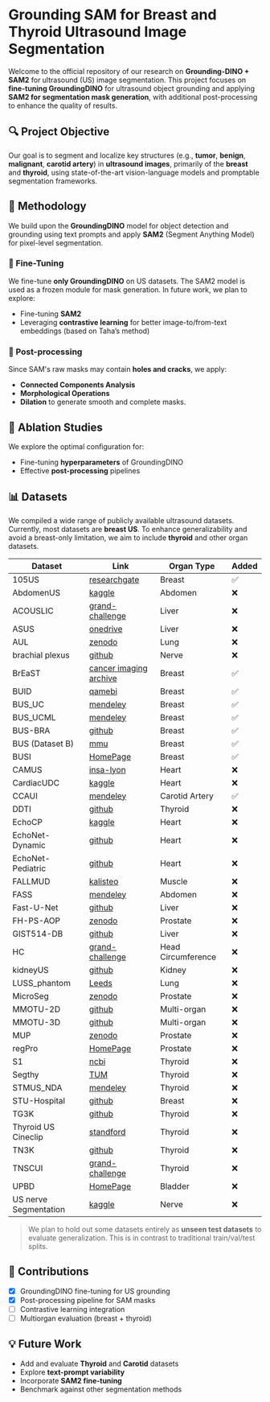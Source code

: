 # Grounding SAM for Breast and Thyroid Ultrasound Image Segmentation

Welcome to the official repository of our research on **Grounding-DINO + SAM2** for ultrasound (US) image segmentation. This project focuses on **fine-tuning GroundingDINO** for ultrasound object grounding and applying **SAM2 for segmentation mask generation**, with additional post-processing to enhance the quality of results.

## 🔍 Project Objective

Our goal is to segment and localize key structures (e.g., **tumor**, **benign**, **malignant**, **carotid artery**) in **ultrasound images**, primarily of the **breast** and **thyroid**, using state-of-the-art vision-language models and promptable segmentation frameworks.

## 🧪 Methodology

We build upon the **GroundingDINO** model for object detection and grounding using text prompts and apply **SAM2** (Segment Anything Model) for pixel-level segmentation.

### 🔧 Fine-Tuning

We fine-tune **only GroundingDINO** on US datasets. The SAM2 model is used as a frozen module for mask generation. In future work, we plan to explore:
- Fine-tuning **SAM2**
- Leveraging **contrastive learning** for better image-to/from-text embeddings (based on Taha’s method)

### 🔁 Post-processing

Since SAM's raw masks may contain **holes and cracks**, we apply:
- **Connected Components Analysis**
- **Morphological Operations**
- **Dilation**
to generate smooth and complete masks.

## 🧪 Ablation Studies

We explore the optimal configuration for:
- Fine-tuning **hyperparameters** of GroundingDINO
- Effective **post-processing** pipelines

## 📊 Datasets

We compiled a wide range of publicly available ultrasound datasets. Currently, most datasets are **breast US**. To enhance generalizability and avoid a breast-only limitation, we aim to include **thyroid** and other organ datasets.


| Dataset               | Link                                                                                                            | Organ Type         | Added |
|-----------------------|----------------------------------------------------------------------------------------------------------------|--------------------|-------|
| 105US                 | [researchgate](https://www.researchgate.net/publication/329586355_100_2D_US_Images_and_Tumor_Segmentation_Masks) | Breast             | ✅    |
| AbdomenUS             | [kaggle](https://www.kaggle.com/datasets/ignaciorlando/ussimandsegm)                                           | Abdomen            | ❌    |
| ACOUSLIC              | [grand-challenge](https://acouslic-ai.grand-challenge.org/overview-and-goals/)                                 | Liver              | ❌    |
| ASUS                  | [onedrive](https://onedrive.live.com/?authkey=%21AMIrL6S1cSjlo1I&id=7230D4DEC6058018%2191725&cid=7230D4DEC6058018) | Liver              | ❌    |
| AUL                   | [zenodo](https://zenodo.org/records/7272660)                                                                   | Lung               | ❌    |
| brachial plexus       | [github](https://github.com/Regional-US/brachial_plexus)                                                       | Nerve              | ❌    |
| BrEaST                | [cancer imaging archive](https://www.cancerimagingarchive.net/collection/breast-lesions-usg/)                  | Breast             | ✅    |
| BUID                  | [qamebi](https://qamebi.com/breast-ultrasound-images-database/)                                                | Breast             | ✅    |
| BUS_UC                | [mendeley](https://data.mendeley.com/datasets/3ksd7w7jkx/1)                                                    | Breast             | ✅    |
| BUS_UCML              | [mendeley](https://data.mendeley.com/datasets/7fvgj4jsp7/1)                                                    | Breast             | ✅    |
| BUS-BRA               | [github](https://github.com/wgomezf/BUS-BRA)                                                                   | Breast             | ✅    |
| BUS (Dataset B)       | [mmu](http://www2.docm.mmu.ac.uk/STAFF/M.Yap/dataset.php)                                                      | Breast             | ✅    |
| BUSI                  | [HomePage](https://scholar.cu.edu.eg/?q=afahmy/pages/dataset)                                                  | Breast             | ✅    |
| CAMUS                 | [insa-lyon](https://humanheart-project.creatis.insa-lyon.fr/database/#collection/6373703d73e9f0047faa1bc8g)     | Heart              | ❌    |
| CardiacUDC            | [kaggle](https://www.kaggle.com/datasets/xiaoweixumedicalai/cardiacudc-dataset)                                | Heart              | ❌    |
| CCAUI                 | [mendeley](https://data.mendeley.com/datasets/d4xt63mgjm/1)                                                    | Carotid Artery     | ✅    |
| DDTI                  | [github](https://github.com/openmedlab/Awesome-Medical-Dataset/blob/main/resources/TN3K.md)                    | Thyroid            | ❌    |
| EchoCP                | [kaggle](https://www.kaggle.com/datasets/xiaoweixumedicalai/echocp)                                            | Heart              | ❌    |
| EchoNet-Dynamic       | [github](https://github.com/echonet/dynamic)                                                                   | Heart              | ❌    |
| EchoNet-Pediatric     | [github](https://echonet.github.io/pediatric)                                                                  | Heart              | ❌    |
| FALLMUD               | [kalisteo](https://kalisteo.cea.fr/index.php/fallmud/#)                                                        | Muscle             | ❌    |
| FASS                  | [mendeley](https://data.mendeley.com/datasets/4gcpm9dsc3/1)                                                    | Abdomen            | ❌    |
| Fast-U-Net            | [github](https://github.com/vahidashkani/Fast-U-Net)                                                           | Liver              | ❌    |
| FH-PS-AOP             | [zenodo](https://zenodo.org/records/10829116)                                                                  | Prostate           | ❌    |
| GIST514-DB            | [github](https://github.com/howardchina/query2)                                                                | Liver              | ❌    |
| HC                    | [grand-challenge](https://hc18.grand-challenge.org/)                                                           | Head Circumference | ❌    |
| kidneyUS              | [github](https://github.com/rsingla92/kidneyUS)                                                                | Kidney             | ❌    |
| LUSS_phantom          | [Leeds](https://archive.researchdata.leeds.ac.uk/1263/)                                                        | Lung               | ❌    |
| MicroSeg              | [zenodo](https://zenodo.org/records/10475293)                                                                  | Prostate           | ❌    |
| MMOTU-2D              | [github](https://github.com/cv516Buaa/MMOTU_DS2Net)                                                            | Multi-organ        | ❌    |
| MMOTU-3D              | [github](https://github.com/cv516Buaa/MMOTU_DS2Net)                                                            | Multi-organ        | ❌    |
| MUP                   | [zenodo](https://zenodo.org/records/10475293)                                                                  | Prostate           | ❌    |
| regPro                | [HomePage](https://muregpro.github.io/data.html)                                                               | Prostate           | ❌    |
| S1                    | [ncbi](https://www.ncbi.nlm.nih.gov/pmc/articles/PMC8205136/)                                                  | Thyroid            | ❌    |
| Segthy                | [TUM](https://www.cs.cit.tum.de/camp/publications/segthy-dataset/)                                             | Thyroid            | ❌    |
| STMUS_NDA             | [mendeley](https://data.mendeley.com/datasets/3jykz7wz8d/1)                                                    | Thyroid            | ❌    |
| STU-Hospital          | [github](https://github.com/xbhlk/STU-Hospital)                                                                | Breast             | ❌    |
| TG3K                  | [github](https://github.com/openmedlab/Awesome-Medical-Dataset/blob/main/resources/TN3K.md)                    | Thyroid            | ❌    |
| Thyroid US Cineclip   | [standford](https://stanfordaimi.azurewebsites.net/datasets/a72f2b02-7b53-4c5d-963c-d7253220bfd5)              | Thyroid            | ❌    |
| TN3K                  | [github](https://github.com/openmedlab/Awesome-Medical-Dataset/blob/main/resources/TN3K.md)                    | Thyroid            | ❌    |
| TNSCUI                | [grand-challenge](https://github.com/openmedlab/Awesome-Medical-Dataset/blob/main/resources/TN-SCUI2020.md)    | Thyroid            | ❌    |
| UPBD                  | [HomePage](https://ubpd.worldwidetracing.com:9443/)                                                            | Bladder            | ❌    |
| US nerve Segmentation | [kaggle](https://www.kaggle.com/c/ultrasound-nerve-segmentation/data)                                          | Nerve              | ❌    |



> We plan to hold out some datasets entirely as **unseen test datasets** to evaluate generalization. This is in contrast to traditional train/val/test splits.

## 📌 Contributions

- [x] GroundingDINO fine-tuning for US grounding
- [x] Post-processing pipeline for SAM masks
- [ ] Contrastive learning integration
- [ ] Multiorgan evaluation (breast + thyroid)

## 💡 Future Work

- Add and evaluate **Thyroid** and **Carotid** datasets
- Explore **text-prompt variability**
- Incorporate **SAM2 fine-tuning**
- Benchmark against other segmentation methods
